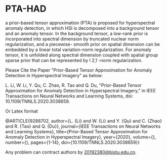 # PTA-HAD
a prior-based tensor approximation (PTA) is proposed for hyperspectral anomaly detection, in which HSI is decomposed into a background tensor and an anomaly tensor. In the background tensor, a low-rank prior is incorporated into spectral dimension by truncated nuclear norm regularization, and a piecewise- smooth prior on spatial dimension can be embedded by a linear total variation-norm regularization. For anomaly tensor, it is unfolded along spectral dimension coupled with spatial group sparse prior that can be represented by l 2,1 -norm regularization.

Please Cite the Paper "Prior-Based Tensor Approximation for Anomaly Detection in Hyperspectral Imagery" as below:

L. Li, W. Li, Y. Qu, C. Zhao, R. Tao and Q. Du, "Prior-Based Tensor Approximation for Anomaly Detection in Hyperspectral Imagery," in IEEE Transactions on Neural Networks and Learning Systems, doi: 10.1109/TNNLS.2020.3038659.

Or Latex format 

@ARTICLE{9288702,  author={L. {Li} and W. {Li} and Y. {Qu} and C. {Zhao} and R. {Tao} and Q. {Du}},  journal={IEEE Transactions on Neural Networks and Learning Systems},   title={Prior-Based Tensor Approximation for Anomaly Detection in Hyperspectral Imagery},   year={2020},  volume={},  number={},  pages={1-14},  doi={10.1109/TNNLS.2020.3038659}}

Any problem can contract authors by 20192380@bistu.edu.cn.
